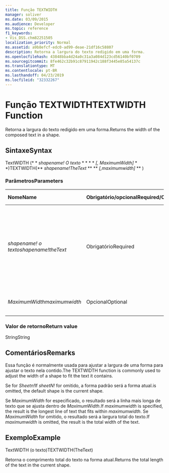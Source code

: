 ```yaml
---
title: Função TEXTWIDTH
manager: soliver
ms.date: 03/09/2015
ms.audience: Developer
ms.topic: reference
f1_keywords:
- Vis_DSS.chm82251505
localization_priority: Normal
ms.assetid: a9b8efcf-edc0-ad99-deae-21df16c58807
description: Retorna a largura do texto redigido em uma forma.
ms.openlocfilehash: 43848bba4d24a0c31a3a084d123cd56140bf0709
ms.sourcegitcommit: 8fe462c32b91c87911942c188f3445e85a54137c
ms.translationtype: MT
ms.contentlocale: pt-BR
ms.lasthandoff: 04/23/2019
ms.locfileid: "32332267"
---
```

# <a name="textwidth-function"></a><span data-ttu-id="970c0-103">Função TEXTWIDTH</span><span class="sxs-lookup"><span data-stu-id="970c0-103">TEXTWIDTH Function</span></span>

<span data-ttu-id="970c0-104">Retorna a largura do texto redigido em uma forma.</span><span class="sxs-lookup"><span data-stu-id="970c0-104">Returns the width of the composed text in a shape.</span></span> 
  
## <a name="syntax"></a><span data-ttu-id="970c0-105">Sintaxe</span><span class="sxs-lookup"><span data-stu-id="970c0-105">Syntax</span></span>

<span data-ttu-id="970c0-106">TextWIDTH (\* \* *shapename! O texto* \* \* \* \* *[, MaximumWidth]* \* \*)</span><span class="sxs-lookup"><span data-stu-id="970c0-106">TEXTWIDTH(\*\* *shapename!TheText* \*\* \*\* *[,maximumwidth]* \*\* )</span></span> 
  
### <a name="parameters"></a><span data-ttu-id="970c0-107">Parâmetros</span><span class="sxs-lookup"><span data-stu-id="970c0-107">Parameters</span></span>

|<span data-ttu-id="970c0-108">**Nome**</span><span class="sxs-lookup"><span data-stu-id="970c0-108">**Name**</span></span>|<span data-ttu-id="970c0-109">**Obrigatório/opcional**</span><span class="sxs-lookup"><span data-stu-id="970c0-109">**Required/Optional**</span></span>|<span data-ttu-id="970c0-110">**Tipo de dados**</span><span class="sxs-lookup"><span data-stu-id="970c0-110">**Data Type**</span></span>|<span data-ttu-id="970c0-111">**Descrição**</span><span class="sxs-lookup"><span data-stu-id="970c0-111">**Description**</span></span>|
|:-----|:-----|:-----|:-----|
| <span data-ttu-id="970c0-112">_shapename! o texto_</span><span class="sxs-lookup"><span data-stu-id="970c0-112">_shapename!theText_</span></span> <br/> |<span data-ttu-id="970c0-113">Obrigatório</span><span class="sxs-lookup"><span data-stu-id="970c0-113">Required</span></span>  <br/> |<span data-ttu-id="970c0-114">**String**</span><span class="sxs-lookup"><span data-stu-id="970c0-114">**String**</span></span> <br/> |<span data-ttu-id="970c0-115">Uma referência à célula chamada TheText na forma de destino.</span><span class="sxs-lookup"><span data-stu-id="970c0-115">A reference to the cell named TheText in the target shape.</span></span>  <span data-ttu-id="970c0-116">_shapename!_</span><span class="sxs-lookup"><span data-stu-id="970c0-116">_shapename!_</span></span> <span data-ttu-id="970c0-117">é o nome da forma da qual você deseja recuperar o texto.</span><span class="sxs-lookup"><span data-stu-id="970c0-117">is the name of the shape from which you want to retrieve the text.</span></span>  <br/> |
| <span data-ttu-id="970c0-118">_MaximumWidth_</span><span class="sxs-lookup"><span data-stu-id="970c0-118">_maximumwidth_</span></span> <br/> |<span data-ttu-id="970c0-119">Opcional</span><span class="sxs-lookup"><span data-stu-id="970c0-119">Optional</span></span>  <br/> |<span data-ttu-id="970c0-120">**Numeric**</span><span class="sxs-lookup"><span data-stu-id="970c0-120">**Numeric**</span></span> <br/> |<span data-ttu-id="970c0-121">A largura máxima de um bloco de texto.</span><span class="sxs-lookup"><span data-stu-id="970c0-121">The maximum width of the text block.</span></span>  <br/> |
   
### <a name="return-value"></a><span data-ttu-id="970c0-122">Valor de retorno</span><span class="sxs-lookup"><span data-stu-id="970c0-122">Return value</span></span>

<span data-ttu-id="970c0-123">String</span><span class="sxs-lookup"><span data-stu-id="970c0-123">String</span></span>
  
## <a name="remarks"></a><span data-ttu-id="970c0-124">Comentários</span><span class="sxs-lookup"><span data-stu-id="970c0-124">Remarks</span></span>

<span data-ttu-id="970c0-125">Essa função é normalmente usada para ajustar a largura de uma forma para ajustar o texto nela contido.</span><span class="sxs-lookup"><span data-stu-id="970c0-125">The TEXTWIDTH function is commonly used to adjust the width of a shape to fit the text it contains.</span></span>
  
<span data-ttu-id="970c0-126">Se for _Sheetn!_</span><span class="sxs-lookup"><span data-stu-id="970c0-126">If  _sheetN!_</span></span> <span data-ttu-id="970c0-127">for omitido, a forma padrão será a forma atual.</span><span class="sxs-lookup"><span data-stu-id="970c0-127">is omitted, the default shape is the current shape.</span></span> 
  
<span data-ttu-id="970c0-128">Se _MaximumWidth_ for especificado, o resultado será a linha mais longa de texto que se ajusta dentro de _MaximumWidth_.</span><span class="sxs-lookup"><span data-stu-id="970c0-128">If  _maximumwidth_ is specified, the result is the longest line of text that fits within  _maximumwidth_.</span></span> <span data-ttu-id="970c0-129">Se _MaximumWidth_ for omitido, o resultado será a largura total do texto.</span><span class="sxs-lookup"><span data-stu-id="970c0-129">If  _maximumwidth_ is omitted, the result is the total width of the text.</span></span> 
  
## <a name="example"></a><span data-ttu-id="970c0-130">Exemplo</span><span class="sxs-lookup"><span data-stu-id="970c0-130">Example</span></span>

<span data-ttu-id="970c0-131">TextWIDTH (o texto)</span><span class="sxs-lookup"><span data-stu-id="970c0-131">TEXTWIDTH(TheText)</span></span> 
  
<span data-ttu-id="970c0-132">Retorna o comprimento total do texto na forma atual.</span><span class="sxs-lookup"><span data-stu-id="970c0-132">Returns the total length of the text in the current shape.</span></span> 
  

